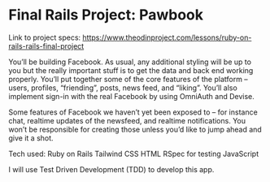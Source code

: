 # Final Rails Project: Pawbook

Link to project specs:
https://www.theodinproject.com/lessons/ruby-on-rails-rails-final-project

You’ll be building Facebook. As usual, any additional styling will be up to you but the really important stuff is to get the data and back end working properly. You’ll put together some of the core features of the platform – users, profiles, “friending”, posts, news feed, and “liking”. You’ll also implement sign-in with the real Facebook by using OmniAuth and Devise.

Some features of Facebook we haven’t yet been exposed to – for instance chat, realtime updates of the newsfeed, and realtime notifications. You won’t be responsible for creating those unless you’d like to jump ahead and give it a shot.

Tech used:
Ruby on Rails
Tailwind CSS
HTML
RSpec for testing
JavaScript

I will use Test Driven Development (TDD) to develop this app.

